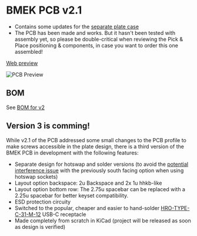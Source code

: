 # BMEK PCB v2.1

- Contains some updates for the [separate plate case](https://github.com/Bemeier/bmek/blob/master/cases/highprofile_plate/)
- The PCB has been made and works. But it hasn't been tested with assembly yet, so please be double-critical when reviewing the Pick & Place positioning & components, in case you want to order this one assembled!

[Web preview](https://a360.co/2XrYdaG)

![PCB Preview](https://i.imgur.com/oHBP1vh.png)

## BOM

See [BOM for v2](https://github.com/Bemeier/bmek/tree/master/pcb/v2/jlcpcb#bom-v2--v21)

## Version 3 is comming!

While v2.1 of the PCB  addressed some small changes to the PCB profile to make screws accessible in the plate design, there is a third version of the BMEK PCB in development with the following features:

- Separate design for hotswap and solder versions (to avoid the [potential interference issue](https://www.youtube.com/watch?v=Bh93sXRh4x4&vl=en) with the previously south facing  option when using hotswap sockets)
- Layout option backspace: 2u Backspace and 2x 1u hhkb-like
- Layout option bottom row: The 2.75u spacebar can be replaced with a 2.25u spacebar for better keyset compatibility.
- ESD protection circuity
- Switched to the popular, cheaper and easier to hand-solder [HRO-TYPE-C-31-M-12](https://lcsc.com/product-detail/USB-Type-C_Korean-Hroparts-Elec-TYPE-C-31-M-12_C165948.html) USB-C receptacle
- Made completely from scratch in KiCad (project will be released as soon as design is verified)

